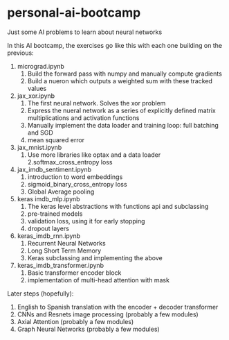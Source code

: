 # personal-ai-bootcamp
Just some AI problems to learn about neural networks

In this AI bootcamp, the exercises go like this with each one building on the previous:
1. micrograd.ipynb
   1. Build the forward pass with numpy and manually compute gradients
   2. Build a nueron which outputs a weighted sum with these tracked values
2. jax_xor.ipynb
   1. The first neural network. Solves the xor problem
   2. Express the nueral network as a series of explicitly defined matrix multiplications and activation functions
   3. Manually implement the data loader and training loop: full batching and SGD
   4. mean squared error
3. jax_mnist.ipynb
   1. Use more libraries like optax and a data loader
   2.softmax_cross_entropy loss
4. jax_imdb_sentiment.ipynb
   1. introduction to word embeddings
   2. sigmoid_binary_cross_entropy loss
   3. Global Average pooling
5. keras imdb_mlp.ipynb
   1. The keras level abstractions with functions api and subclassing
   2. pre-trained models
   3. validation loss, using it for early stopping
   4. dropout layers
6. keras_imdb_rnn.ipynb
   1. Recurrent Neural Networks
   2. Long Short Term Memory
   3. Keras subclassing and implementing the above
7. keras_imdb_transformer.ipynb
   1. Basic transformer encoder block
   2. implementation of multi-head attention with mask

Later steps (hopefully):
1. English to Spanish translation with the encoder + decoder transformer
2. CNNs and Resnets image processing (probably a few modules)
3. Axial Attention (probably a few modules)
4. Graph Neural Networks (probably a few modules)
